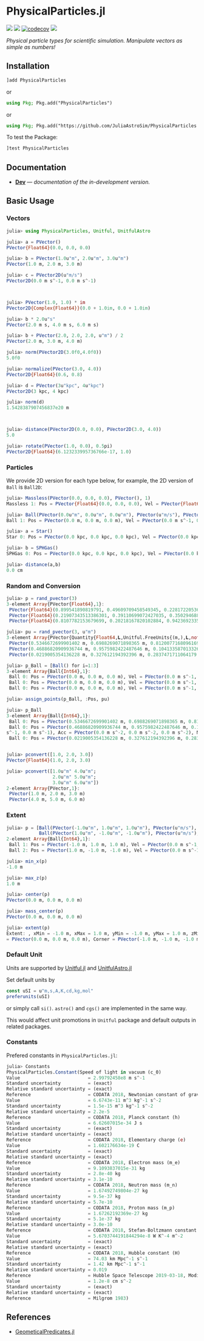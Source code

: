 # PhysicalParticles.jl

![](https://github.com/JuliaAstroSim/PhysicalParticles.jl/workflows/.github/workflows/CI.yml/badge.svg)
![](https://github.com/JuliaAstroSim/PhysicalParticles.jl/workflows/.github/workflows/doc.yml/badge.svg)
[![codecov](https://codecov.io/gh/JuliaAstroSim/PhysicalParticles.jl/branch/master/graph/badge.svg)](https://codecov.io/gh/JuliaAstroSim/PhysicalParticles.jl)
[![][docs-dev-img]][docs-dev-url]

*Physical particle types for scientific simulation. Manipulate vectors as simple as numbers!*

## Installation

```julia
]add PhysicalParticles
```

or

```julia
using Pkg; Pkg.add("PhysicalParticles")
```

or

```julia
using Pkg; Pkg.add("https://github.com/JuliaAstroSim/PhysicalParticles.jl")
```

To test the Package:
```julia
]test PhysicalParticles
```

## Documentation

- [**Dev**][docs-dev-url] &mdash; *documentation of the in-development version.*



[docs-dev-img]: https://img.shields.io/badge/docs-dev-blue.svg
[docs-dev-url]: https://juliaastrosim.github.io/PhysicalParticles.jl/dev

## Basic Usage

### Vectors

```julia
julia> using PhysicalParticles, Unitful, UnitfulAstro

julia> a = PVector()
PVector{Float64}(0.0, 0.0, 0.0)

julia> b = PVector(1.0u"m", 2.0u"m", 3.0u"m")
PVector(1.0 m, 2.0 m, 3.0 m)

julia> c = PVector2D(u"m/s")
PVector2D(0.0 m s^-1, 0.0 m s^-1)



julia> PVector(1.0, 1.0) * im
PVector2D{Complex{Float64}}(0.0 + 1.0im, 0.0 + 1.0im)

julia> b * 2.0u"s"
PVector(2.0 m s, 4.0 m s, 6.0 m s)

julia> b + PVector(2.0, 2.0, 2.0, u"m") / 2
PVector(2.0 m, 3.0 m, 4.0 m)

julia> norm(PVector2D(3.0f0,4.0f0))
5.0f0

julia> normalize(PVector(3.0, 4.0))
PVector2D{Float64}(0.6, 0.8)

julia> d = PVector(3u"kpc", 4u"kpc")
PVector2D(3 kpc, 4 kpc)

julia> norm(d)
1.5428387907456837e20 m



julia> distance(PVector2D(0.0, 0.0), PVector2D(3.0, 4.0))
5.0

julia> rotate(PVector(1.0, 0.0), 0.5pi)
PVector2D{Float64}(6.123233995736766e-17, 1.0)
```

### Particles

We provide 2D version for each type below, for example, the 2D version of `Ball` is `Ball2D`:
```julia
julia> Massless(PVector(0.0, 0.0, 0.0), PVector(), 1)
Massless 1: Pos = PVector{Float64}(0.0, 0.0, 0.0), Vel = PVector{Float64}(0.0, 0.0, 0.0)

julia> Ball(PVector(0.0u"m", 0.0u"m", 0.0u"m"), PVector(u"m/s"), PVector(u"m/s^2"), 0.0u"kg", 1)
Ball 1: Pos = PVector(0.0 m, 0.0 m, 0.0 m), Vel = PVector(0.0 m s^-1, 0.0 m s^-1, 0.0 m s^-1), Acc = PVector(0.0 m s^-2, 0.0 m s^-2, 0.0 m s^-2), Mass = 0.0 kg

julia> a = Star()
Star 0: Pos = PVector(0.0 kpc, 0.0 kpc, 0.0 kpc), Vel = PVector(0.0 kpc Gyr^-1, 0.0 kpc Gyr^-1, 0.0 kpc Gyr^-1), Acc = PVector(0.0 kpc Gyr^-2, 0.0 kpc Gyr^-2, 0.0 kpc Gyr^-2), Mass = 0.0 M⊙, Ti_endstep = 0, Ti_begstep = 0, Potential = 0.0 J, OldAcc = 0.0 kpc Gyr^-2

julia> b = SPHGas()
SPHGas 0: Pos = PVector(0.0 kpc, 0.0 kpc, 0.0 kpc), Vel = PVector(0.0 kpc Gyr^-1, 0.0 kpc Gyr^-1, 0.0 kpc Gyr^-1), Acc = PVector(0.0 kpc Gyr^-2, 0.0 kpc Gyr^-2, 0.0 kpc Gyr^-2), Mass = 0.0 M⊙, Ti_endstep = 0, Ti_begstep = 0, Potential = 0.0 J, OldAcc = 0.0 kpc Gyr^-2, Entropy = 0.0 J K^-1, Density = 0.0 M⊙ kpc^-3, Hsml = 0.0 kpc, Left = 0.0, Right = 0.0, NumNgbFound = 0, RotVel = PVector(0.0 kpc Gyr^-1, 0.0 kpc Gyr^-1, 0.0 kpc Gyr^-1), DivVel = 0.0 Gyr^-1, CurlVel = 0.0 Gyr^-1, dHsmlRho = 0.0, Pressure = 0.0 N m^-2, DtEntropy = 0.0 J K^-1 s^-1, MaxSignalVel = 0.0 kpc Gyr^-1

julia> distance(a,b)
0.0 cm
```

### Random and Conversion

```julia
julia> p = rand_pvector(3)
3-element Array{PVector{Float64},1}:
 PVector{Float64}(0.899541890819791, 0.49609709458549345, 0.22817220536717397)
 PVector{Float64}(0.21907343513386301, 0.39110699072427035, 0.3502946880565312)
 PVector{Float64}(0.8107782153679699, 0.20218167820102884, 0.94236923352867)

julia> pu = rand_pvector(3, u"m")
3-element Array{PVector{Quantity{Float64,𝐋,Unitful.FreeUnits{(m,),𝐋,nothing}}},1}:
 PVector(0.5346672699901402 m, 0.6988269071898365 m, 0.8120077168096169 m)  
 PVector(0.46886820909936744 m, 0.9575982422487646 m, 0.10413358701332642 m)
 PVector(0.0219005354136228 m, 0.327612194392396 m, 0.2837471711064179 m)

julia> p_Ball = [Ball() for i=1:3]
3-element Array{Ball{Int64},1}:
 Ball 0: Pos = PVector(0.0 m, 0.0 m, 0.0 m), Vel = PVector(0.0 m s^-1, 0.0 m s^-1, 0.0 m s^-1), Acc = PVector(0.0 m s^-2, 0.0 m s^-2, 0.0 m s^-2), Mass = 0.0 kg
 Ball 0: Pos = PVector(0.0 m, 0.0 m, 0.0 m), Vel = PVector(0.0 m s^-1, 0.0 m s^-1, 0.0 m s^-1), Acc = PVector(0.0 m s^-2, 0.0 m s^-2, 0.0 m s^-2), Mass = 0.0 kg
 Ball 0: Pos = PVector(0.0 m, 0.0 m, 0.0 m), Vel = PVector(0.0 m s^-1, 0.0 m s^-1, 0.0 m s^-1), Acc = PVector(0.0 m s^-2, 0.0 m s^-2, 0.0 m s^-2), Mass = 0.0 kg

julia> assign_points(p_Ball, :Pos, pu)

julia> p_Ball
3-element Array{Ball{Int64},1}:
 Ball 0: Pos = PVector(0.5346672699901402 m, 0.6988269071898365 m, 0.8120077168096169 m), Vel = PVector(0.0 m s^-1, 0.0 m s^-1, 0.0 m s^-1), Acc = PVector(0.0 m s^-2, 0.0 m s^-2, 0.0 m s^-2), Mass = 0.0 kg
 Ball 0: Pos = PVector(0.46886820909936744 m, 0.9575982422487646 m, 0.10413358701332642 m), Vel = PVector(0.0 m s^-1, 0.0 m 
s^-1, 0.0 m s^-1), Acc = PVector(0.0 m s^-2, 0.0 m s^-2, 0.0 m s^-2), Mass = 0.0 kg
 Ball 0: Pos = PVector(0.0219005354136228 m, 0.327612194392396 m, 0.2837471711064179 m), Vel = PVector(0.0 m s^-1, 0.0 m s^-1, 0.0 m s^-1), Acc = PVector(0.0 m s^-2, 0.0 m s^-2, 0.0 m s^-2), Mass = 0.0 kg


julia> pconvert([1.0, 2.0, 3.0])
PVector{Float64}(1.0, 2.0, 3.0)

julia> pconvert([1.0u"m" 4.0u"m";
                 2.0u"m" 5.0u"m";
                 3.0u"m" 6.0u"m"])
2-element Array{PVector,1}:
 PVector(1.0 m, 2.0 m, 3.0 m)
 PVector(4.0 m, 5.0 m, 6.0 m)
```

### Extent

```julia
julia> p = [Ball(PVector(-1.0u"m", 1.0u"m", 1.0u"m"), PVector(u"m/s"), PVector(u"m/s^2"), 1.0u"kg", 1),
            Ball(PVector(1.0u"m", -1.0u"m", -1.0u"m"), PVector(u"m/s"), PVector(u"m/s^2"), 1000.0u"g", 2)]
2-element Array{Ball{Int64},1}:
 Ball 1: Pos = PVector(-1.0 m, 1.0 m, 1.0 m), Vel = PVector(0.0 m s^-1, 0.0 m s^-1, 0.0 m s^-1), Acc = PVector(0.0 m s^-2, 0.0 m s^-2, 0.0 m s^-2), Mass = 1.0 kg
 Ball 2: Pos = PVector(1.0 m, -1.0 m, -1.0 m), Vel = PVector(0.0 m s^-1, 0.0 m s^-1, 0.0 m s^-1), Acc = PVector(0.0 m s^-2, 0.0 m s^-2, 0.0 m s^-2), Mass = 1000.0 g

julia> min_x(p)
-1.0 m

julia> max_z(p)
1.0 m

julia> center(p)
PVector(0.0 m, 0.0 m, 0.0 m)

julia> mass_center(p)
PVector(0.0 m, 0.0 m, 0.0 m)

julia> extent(p)
Extent: , xMin = -1.0 m, xMax = 1.0 m, yMin = -1.0 m, yMax = 1.0 m, zMin = -1.0 m, zMax = 1.0 m, SideLength = 2.0 m, Center 
= PVector(0.0 m, 0.0 m, 0.0 m), Corner = PVector(-1.0 m, -1.0 m, -1.0 m)
```

### Default Unit

Units are supported by [Unitful.jl](https://github.com/PainterQubits/Unitful.jl) and [UnitfulAstro.jl](https://github.com/JuliaAstro/UnitfulAstro.jl)

Set default units by
```julia
const uSI = u"m,s,A,K,cd,kg,mol"
preferunits(uSI)
```
or simply call `si()`. `astro()` and `cgs()` are implemented in the same way.

This would affect unit promotions in `Unitful` package and default outputs in related packages.

### Constants

Prefered constants in `PhysicalParticles.jl`:
```julia
julia> Constants
PhysicalParticles.Constant(Speed of light in vacuum (c_0)
Value                         = 2.99792458e8 m s^-1
Standard uncertainty          = (exact)
Relative standard uncertainty = (exact)
Reference                     = CODATA 2018, Newtonian constant of gravitation (G)
Value                         = 6.6743e-11 m^3 kg^-1 s^-2
Standard uncertainty          = 1.5e-15 m^3 kg^-1 s^-2
Relative standard uncertainty = 2.2e-5
Reference                     = CODATA 2018, Planck constant (h)
Value                         = 6.62607015e-34 J s
Standard uncertainty          = (exact)
Relative standard uncertainty = (exact)
Reference                     = CODATA 2018, Elementary charge (e)
Value                         = 1.602176634e-19 C
Standard uncertainty          = (exact)
Relative standard uncertainty = (exact)
Reference                     = CODATA 2018, Electron mass (m_e)
Value                         = 9.1093837015e-31 kg
Standard uncertainty          = 2.8e-40 kg
Relative standard uncertainty = 3.1e-10
Reference                     = CODATA 2018, Neutron mass (m_n)
Value                         = 1.67492749804e-27 kg
Standard uncertainty          = 9.5e-37 kg
Relative standard uncertainty = 5.7e-10
Reference                     = CODATA 2018, Proton mass (m_p)
Value                         = 1.67262192369e-27 kg
Standard uncertainty          = 5.1e-37 kg
Relative standard uncertainty = 3.0e-10
Reference                     = CODATA 2018, Stefan-Boltzmann constant (σ)
Value                         = 5.6703744191844294e-8 W K^-4 m^-2
Standard uncertainty          = (exact)
Relative standard uncertainty = (exact)
Reference                     = CODATA 2018, Hubble constant (H)
Value                         = 74.03 km Mpc^-1 s^-1
Standard uncertainty          = 1.42 km Mpc^-1 s^-1
Relative standard uncertainty = 0.019
Reference                     = Hubble Space Telescope 2019-03-18, Modified gravitational acceleration (ACC0)
Value                         = 1.2e-8 cm s^-2
Standard uncertainty          = (exact)
Relative standard uncertainty = (exact)
Reference                     = Milgrom 1983)
```

## References

- [GeometicalPredicates.jl](https://github.com/JuliaGeometry/GeometricalPredicates.jl)